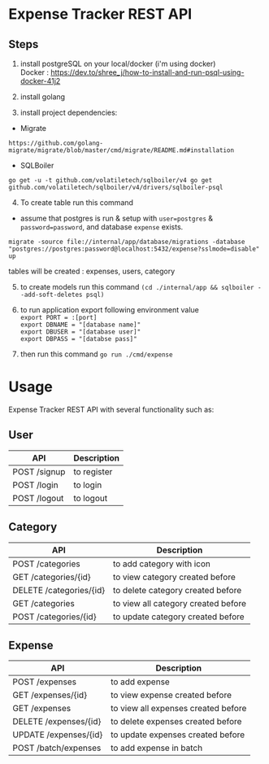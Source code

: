 # Expense Tracker REST API

## Steps
1. install postgreSQL on your local/docker (i'm using docker)\
Docker : https://dev.to/shree_j/how-to-install-and-run-psql-using-docker-41j2

2. install golang

3. install project dependencies:
* Migrate

`https://github.com/golang-migrate/migrate/blob/master/cmd/migrate/README.md#installation`

* SQLBoiler

`go get -u -t github.com/volatiletech/sqlboiler/v4
go get github.com/volatiletech/sqlboiler/v4/drivers/sqlboiler-psql`

4. To create table run this command
* assume that postgres is run & setup with `user=postgres` & `password=password`, and database `expense` exists.

`migrate -source file://internal/app/database/migrations -database "postgres://postgres:password@localhost:5432/expense?sslmode=disable" up`

tables will be created : expenses, users, category

5. to create models run this command
`(cd ./internal/app && sqlboiler --add-soft-deletes psql)`

6. to run application export following environment value\
`export PORT = :[port]`  
`export DBNAME = "[database name]"`  
`export DBUSER = "[database user]"`  
`export DBPASS = "[databse pass]"`  

7. then run this command 
`go run ./cmd/expense`

# Usage

Expense Tracker REST API with several functionality such as:

## User
| API  | Description |
| ------------- | ------------- |
| POST /signup  | to register  |
| POST /login  | to login  |
| POST /logout  | to logout  |



## Category
| API  | Description |
| ------------- | ------------- |
| POST /categories  | to add category with icon  |
| GET /categories/{id} | to view category created before  |
| DELETE /categories/{id} | to delete category created before  |
| GET /categories | to view all category created before  |
| POST /categories/{id} | to update category created before  |

## Expense
| API  | Description |
| ------------- | ------------- |
| POST /expenses | to add expense |
| GET /expenses/{id} | to view expense created before  |
| GET /expenses | to view all expenses created before  |
| DELETE /expenses/{id} | to delete expenses created before  |
| UPDATE /expenses/{id} | to update expenses created before  |
| POST /batch/expenses | to add expense in batch |





